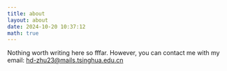```yaml
---
title: about
layout: about
date: 2024-10-20 10:37:12
math: true
---
```

Nothing worth writing here so fffar. However, you can contact me with my email: [hd-zhu23@mails.tsinghua.edu.cn](mailto:hd-zhu23@mails.tsinghua.edu.cn)